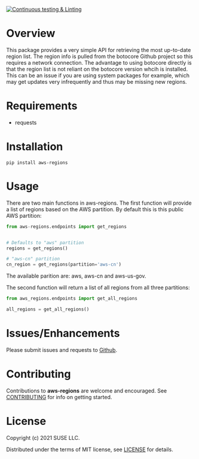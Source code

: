 [![Continuous testing & Linting](https://github.com/SUSE-Enceladus/aws-regions/actions/workflows/ci.yml/badge.svg)](https://github.com/SUSE-Enceladus/aws-regions/actions/workflows/ci.yml)

Overview
========

This package provides a very simple API for retrieving the most up-to-date
region list. The region info is pulled from the botocore Github project so
this requires a network connection. The advantage to using botocore directly
is that the region list is not reliant on the botocore version whcih is
installed. This can be an issue if you are using system packages for example,
which may get updates very infrequently and thus may be missing new regions.


Requirements
============

- requests

Installation
============

```shell
pip install aws-regions
```

Usage
=====

There are two main functions in aws-regions. The first function will provide
a list of regions based on the AWS partition. By default this is this public
AWS partition:

```python
from aws-regions.endpoints import get_regions


# Defaults to "aws" partition
regions = get_regions()

# "aws-cn" partition
cn_region = get_regions(partition='aws-cn')
```

The available parition are: aws, aws-cn and aws-us-gov.

The second function will return a list of all regions from all three
partitions:

```python
from aws_regions.endpoints import get_all_regions

all_regions = get_all_regions()
```

Issues/Enhancements
===================

Please submit issues and requests to
[Github](https://github.com/SUSE-Enceladus/aws-regions/issues).

Contributing
============

Contributions to **aws-regions** are welcome and encouraged. See
[CONTRIBUTING](https://github.com/SUSE-Enceladus/aws-regions/blob/master/CONTRIBUTING.md)
for info on getting started.

License
=======

Copyright (c) 2021 SUSE LLC.

Distributed under the terms of MIT license, see
[LICENSE](https://github.com/SUSE-Enceladus/aws-regions/blob/master/LICENSE)
for details.

